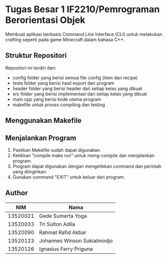 # Tugas Besar 1 IF2210/Pemrograman Berorientasi Objek
Membuat aplikasi berbasis Command Line Interface (CLI) untuk melakukan crafting seperti pada game Minecraft dalam bahasa C++.

## Struktur Repositori
Repositori ini terdiri dari:
- config folder yang berisi semua file config (item dan recipe)
- tests folder yang berisi hasil export dari program
- header folder yang berisi header dari setiap kelas yang dibuat
- src folder yang berisi implementasi dari setiap kelas yang dibuat
- main.cpp yang berisi kode utama program
- makefile untuk proses compiling dan testing

## Menggunakan Makefile

## Menjalankan Program
1. Pastikan Makefile sudah dapat digunakan.
2. Ketikkan "compile make run" untuk meng-compile dan menjalankan program.
3. Program dapat digunakan dengan mengetikkan command dan perintah yang diinginkan.
4. Gunakan command "EXIT" untuk keluar dari program.

## Author
| NIM      | Nama                        |
| -------- | ----------------------------
| 13520021 | Gede Sumerta Yoga           |
| 13520033 | Tri Sulton Adila            |
| 13520090 | Rahmat Rafid Akbar          |
| 13520123 | Johannes Winson Sukiatmodjo |
| 13520126 | Ignasius Ferry Priguna      |
